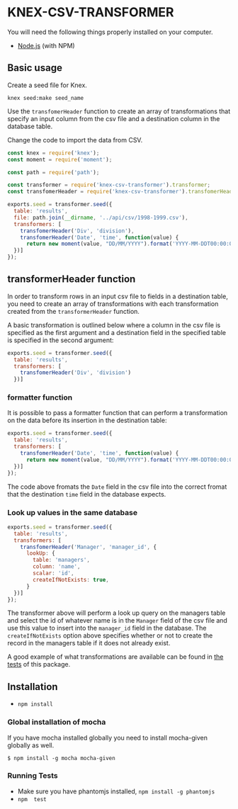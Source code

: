 # KNEX-CSV-TRANSFORMER

You will need the following things properly installed on your computer.

* [Node.js](http://nodejs.org/) (with NPM)

## Basic usage

Create a seed file for Knex.

    knex seed:make seed_name

Use the ```transfomerHeader``` function to create an array of transformations that specify an input column from the csv file and a destination column in the database table.

Change the code to import the data from CSV.
```js
const knex = require('knex');
const moment = require('moment');

const path = require('path');

const transformer = require('knex-csv-transformer').transformer;
const transfomerHeader = require('knex-csv-transformer').transfomerHeader;

exports.seed = transformer.seed({
  table: 'results',
  file: path.join(__dirname, '../api/csv/1998-1999.csv'),
  transformers: [
    transfomerHeader('Div', 'division'),
    transfomerHeader('Date', 'time', function(value) {
      return new moment(value, "DD/MM/YYYY").format('YYYY-MM-DDT00:00:00');
  })]
});
```
## transformerHeader function
In order to transform rows in an input csv file to fields in a destination table, you need to create an array of transformations with each transformation created from the ```transformerHeader``` function.

A basic transformation is outlined below where a column in the csv file is specified as the first argument and a destination field in the specified table is specified in the second argument:
```js
exports.seed = transformer.seed({
  table: 'results',
  transformers: [
    transfomerHeader('Div', 'division')
  })]
```
### formatter function
It is possible to pass a formatter function that can perform a transformation on the data before its insertion in the destination table:
```js
exports.seed = transformer.seed({
  table: 'results',
  transformers: [
    transfomerHeader('Date', 'time', function(value) {
      return new moment(value, "DD/MM/YYYY").format('YYYY-MM-DDT00:00:00');
  })]
});
```
The code above fromats the ```Date``` field in the csv file into the correct fromat that the destination ```time``` field in the database expects.

### Look up values in the same database
```js
exports.seed = transformer.seed({
  table: 'results',
  transformers: [
    transfomerHeader('Manager', 'manager_id', {
      lookUp: {
        table: 'managers',
        column: 'name',
        scalar: 'id',
        createIfNotExists: true,
      }
  })]
});
```
The transformer above will perform a look up query on the managers table and select the id of whatever name is in the ```Manager``` field of the csv file and use this value to insert into the ```manager_id``` field in the database.  The ```createIfNotExists``` option above specifies whether or not to create the record in the managers table if it does not already exist.

A good example of what transformations are available can be found in [the tests](https://github.com/dagda1/knex-csv-transformer/blob/master/test/transformer-test.js#L10) of this package.

## Installation

* `npm install`

### Global installation of mocha

If you have mocha installed globally you need to install mocha-given globally as well.
```
$ npm install -g mocha mocha-given
```

### Running Tests
* Make sure you have phantomjs installed, `npm install -g phantomjs`
* `npm  test`

